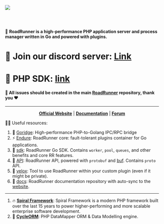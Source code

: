 <a href="https://roadrunner.dev" target="_blank">
  <picture>
    <source media="(prefers-color-scheme: dark)" srcset="https://github.com/roadrunner-server/.github/assets/8040338/cf1bfcf2-b787-426d-80f5-2862bb2a39b2">
    <img align="center" src="https://github.com/roadrunner-server/.github/assets/8040338/c4b971fd-b84f-406d-b850-0a4f072a5885">
  </picture>
</a>

<br><br/>

🙋‍ **RoadRunner is a high-performance PHP application server and process manager written in Go and powered with plugins.**   

# 💬 Join our discord server: [Link](https://discord.gg/spiralphp) 
# 🐘 PHP SDK: [link](https://github.com/roadrunner-php)
#### 📝 **All issues should be created in the main [RoadRunner](https://github.com/roadrunner-server/roadrunner) repository, thank you ❤️**

---

<p align="center">
	<a href="https://roadrunner.dev/"><b>Official Website</b></a> |
	<a href="https://roadrunner.dev/docs"><b>Documentation</b></a> |
    <a href="https://forum.roadrunner.dev"><b>Forum</b></a>
</p>

👩‍💻 Useful resources:
1. 🧙 [Goridge](https://github.com/roadrunner-server/goridge): High-performance PHP-to-Golang IPC/RPC bridge
2. ⚡ [Endure](https://github.com/roadrunner-server/endure): RoadRunner core: fault-tolerant plugins container for Go applications.
3. 🤖 [sdk](https://github.com/roadrunner-server/sdk): RoadRunner Go SDK. Contains `worker`, `pool`, `queues`, and other benefits and core RR features.
4. 🔌 [API](https://github.com/roadrunner-server/api): RoadRunner API, powered with `protobuf` and [buf](https://buf.build/). Contains `proto` API.
5. 🧱 [velox](https://github.com/roadrunner-server/velox): Tool to use RoadRunner within your custom plugin (even if it might be private).
6. 📖 [docs](https://github.com/roadrunner-server/roadrunner-docs): RoadRunner documentation repository with auto-sync to the [website](https://roadrunner.dev).

---

1. 🔥 **[Spiral Framework](https://spiral.dev/)**: Spiral Framework is a modern PHP framework built over the last 15 years to power higher-performing and more scalable enterprise software development.
2. 🚀 **[CycleORM](https://cycle-orm.dev/)**: PHP DataMapper ORM & Data Modelling engine.
